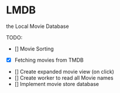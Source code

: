 LMDB
======================
the Local Movie Database

TODO:
- [] Movie Sorting
- [x] Fetching movies from TMDB 
- [] Create expanded movie view (on click)
- [] Create worker to read all Movie names
- [] Implement movie store database